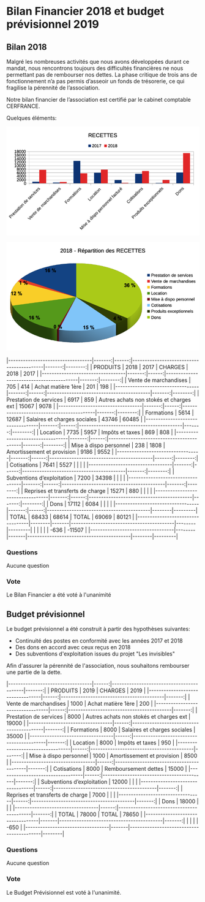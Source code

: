 # Bilan Financier 2018 et budget prévisionnel 2019

## Bilan 2018

Malgré les nombreuses activités que nous avons développées durant ce mandat, nous rencontrons toujours des difficultés financières ne nous permettant pas de rembourser nos dettes. La phase critique de trois ans de fonctionnement n’a pas permis d’asseoir un fonds de trésorerie, ce qui fragilise la pérennité de l’association.

Notre bilan financier de l’association est certifié par le cabinet comptable CERFRANCE.

Quelques éléments:

![recettes](../images/recettes.png)

![repartition](../images/repartition.png)

|----------------------------------|-------:|------:|------------------------------------------|-------:|--------:|
| PRODUITS                         |  2018	| 2017	|    CHARGES                               |  2018  |   2017  |
|----------------------------------|-------:|------:|------------------------------------------|-------:|--------:|
| Vente de marchandises	           |   705	|   414	| Achat matière 1ère	                     |   201	|    198  |
|----------------------------------|-------:|------:|------------------------------------------|-------:|--------:|
| Prestation de services           |  6917	|   859	| Autres achats non stokés et charges ext	 | 15067	|   9078  |
|----------------------------------|-------:|------:|------------------------------------------|-------:|--------:|
| Formations	                     |  5614	| 12687	| Salaires et charges sociales	           | 43746	|  60485  |
|----------------------------------|-------:|------:|------------------------------------------|-------:|--------:|
| Location 	                       |  7735	|  5957	| Impôts et taxes	                         |   869	|    808  |
|----------------------------------|-------:|------:|------------------------------------------|-------:|--------:|
| Mise à dispo personnel	         |   238	|  1808	| Amortissement et provision	             |  9186	|   9552  |
|----------------------------------|-------:|------:|------------------------------------------|-------:|--------:|
| Cotisations	                     |  7641	|  5527	|                                          |        |         |
|----------------------------------|-------:|------:|------------------------------------------|-------:|--------:|
| Subventions d’exploitation	     |  7200	| 34398 |	                                         |        |         |
|----------------------------------|-------:|------:|------------------------------------------|-------:|--------:|
| Reprises et transferts de charge | 15271	|   880	|                                          |        |         |
|----------------------------------|-------:|------:|------------------------------------------|-------:|--------:|
| Dons	                           | 17112	|  6084 |	                                         |        |         |
|----------------------------------|-------:|------:|------------------------------------------|--------|---------|
|  TOTAL	                         | 68433	| 68614	| TOTAL	                                   | 69069	|  80121  |
|----------------------------------|--------|-------|------------------------------------------|--------|---------|
|                                  |        |       |                                          |  -636	| -11507  |
|----------------------------------|--------|-------|------------------------------------------|--------|---------|

### Questions
Aucune question

### Vote
Le Bilan Financier a été voté à l'unanimité


## Budget prévisionnel

Le budget prévisionnel a été construit à partir des hypothèses suivantes:
- Continuité des postes en conformité avec les années 2017 et 2018
- Des dons en accord avec ceux reçus en 2018
- Des subventions d'exploitation issues du projet "Les invisibles"

Afin d'assurer la pérennité de l'association, nous souhaitons rembourser une partie de la dette.

|----------------------------------|------:|------------------------------------------|-------:|
| PRODUITS                         | 2019	 |    CHARGES                               |  2019  |
|----------------------------------|------:|------------------------------------------|-------:|
| Vente de marchandises	           |  1000 | Achat matière 1ère	                      |    200 |
|----------------------------------|------:|------------------------------------------|-------:|
| Prestation de services           |  8000 | Autres achats non stokés et charges ext	|  19000 |
|----------------------------------|------:|------------------------------------------|-------:|
| Formations	                     |  8000 | Salaires et charges sociales	            |  35000 |
|----------------------------------|------:|------------------------------------------|-------:|
| Location 	                       |  8000 | Impôts et taxes	                        |    950 |
|----------------------------------|------:|------------------------------------------|-------:|
| Mise à dispo personnel	         |  1000 | Amortissement et provision	              |   8500 |
|----------------------------------|------:|------------------------------------------|-------:|
| Cotisations	                     |  8000 | Remboursement dettes                     |  15000 |
|----------------------------------|------:|------------------------------------------|-------:|
| Subventions d’exploitation	     | 12000 |	                                        |        |
|----------------------------------|------:|------------------------------------------|-------:|
| Reprises et transferts de charge |  7000 |                                          |        |
|----------------------------------|------:|------------------------------------------|-------:|
| Dons	                           | 18000 |	                                        |        |
|----------------------------------|------:|------------------------------------------|-------:|
|  TOTAL	                         | 78000 | TOTAL	                                  |  78650 |
|----------------------------------|-------|------------------------------------------|-------:|
|                                  |       |                                          |   -650 |
|----------------------------------|-------|------------------------------------------|--------|

### Questions
Aucune question

### Vote
Le Budget Prévisionnel est voté à l'unanimité.
